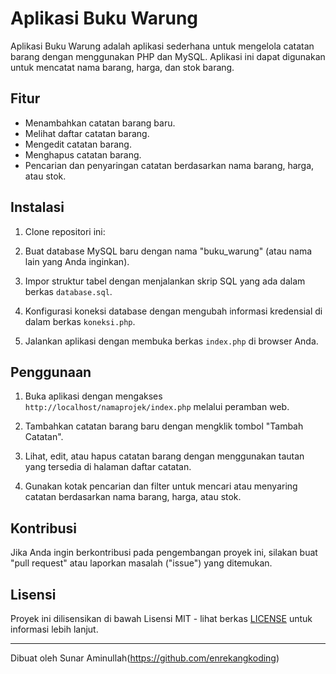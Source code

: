 # Aplikasi Buku Warung

Aplikasi Buku Warung adalah aplikasi sederhana untuk mengelola catatan barang dengan menggunakan PHP dan MySQL. Aplikasi ini dapat digunakan untuk mencatat nama barang, harga, dan stok barang.

## Fitur

- Menambahkan catatan barang baru.
- Melihat daftar catatan barang.
- Mengedit catatan barang.
- Menghapus catatan barang.
- Pencarian dan penyaringan catatan berdasarkan nama barang, harga, atau stok.

## Instalasi

1. Clone repositori ini:

2. Buat database MySQL baru dengan nama "buku_warung" (atau nama lain yang Anda inginkan).

3. Impor struktur tabel dengan menjalankan skrip SQL yang ada dalam berkas `database.sql`.

4. Konfigurasi koneksi database dengan mengubah informasi kredensial di dalam berkas `koneksi.php`.

5. Jalankan aplikasi dengan membuka berkas `index.php` di browser Anda.

## Penggunaan

1. Buka aplikasi dengan mengakses `http://localhost/namaprojek/index.php` melalui peramban web.

2. Tambahkan catatan barang baru dengan mengklik tombol "Tambah Catatan".

3. Lihat, edit, atau hapus catatan barang dengan menggunakan tautan yang tersedia di halaman daftar catatan.

4. Gunakan kotak pencarian dan filter untuk mencari atau menyaring catatan berdasarkan nama barang, harga, atau stok.

## Kontribusi

Jika Anda ingin berkontribusi pada pengembangan proyek ini, silakan buat "pull request" atau laporkan masalah ("issue") yang ditemukan.

## Lisensi

Proyek ini dilisensikan di bawah Lisensi MIT - lihat berkas [LICENSE](LICENSE) untuk informasi lebih lanjut.

---
Dibuat oleh Sunar Aminullah(https://github.com/enrekangkoding)
